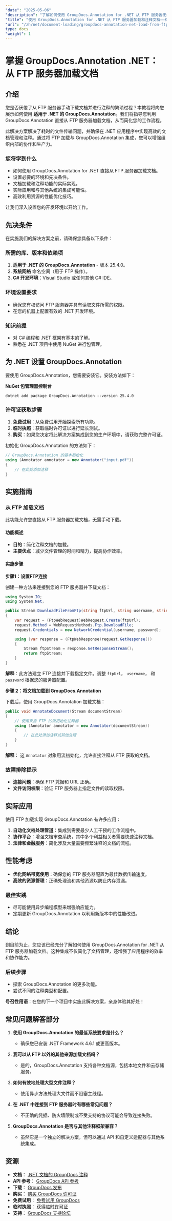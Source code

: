 ```yaml
---
"date": "2025-05-06"
"description": "了解如何使用 GroupDocs.Annotation for .NET 从 FTP 服务器无缝加载文档。本指南将帮助您优化文档管理工作流程。"
"title": "使用 GroupDocs.Annotation for .NET 从 FTP 服务器加载和注释文档——综合指南"
"url": "/zh/net/document-loading/groupdocs-annotation-net-load-from-ftp/"
type: docs
"weight": 1
---
```


# 掌握 GroupDocs.Annotation .NET：从 FTP 服务器加载文档

## 介绍

您是否厌倦了从 FTP 服务器手动下载文档并进行注释的繁琐过程？本教程将向您展示如何使用 **适用于 .NET 的 GroupDocs.Annotation**。我们将指导您利用 GroupDocs.Annotation 直接从 FTP 服务器加载文档，从而简化您的工作流程。

此解决方案解决了耗时的文件传输问题，并确保在 .NET 应用程序中实现高效的文档管理和注释。通过将 FTP 加载与 GroupDocs.Annotation 集成，您可以增强组织内部的协作和生产力。

### 您将学到什么
- 如何使用 GroupDocs.Annotation for .NET 直接从 FTP 服务器加载文档。
- 设置必要的环境和先决条件。
- 文档加载和注释功能的实际实现。
- 实际应用和与其他系统的集成可能性。
- 高效利用资源的性能优化技巧。

让我们深入设置您的开发环境以开始工作。

## 先决条件

在实施我们的解决方案之前，请确保您具备以下条件：

### 所需的库、版本和依赖项
1. **适用于 .NET 的 GroupDocs.Annotation** - 版本 25.4.0。
2. **系统网络** 命名空间（用于 FTP 操作）。
3. **C# 开发环境**：Visual Studio 或任何其他 C# IDE。

### 环境设置要求
- 确保您有权访问 FTP 服务器并具有读取文件所需的权限。
- 在您的机器上配置有效的 .NET 开发环境。

### 知识前提
- 对 C# 编程和 .NET 框架有基本的了解。
- 熟悉在 .NET 项目中使用 NuGet 进行包管理。

## 为 .NET 设置 GroupDocs.Annotation

要使用 GroupDocs.Annotation，您需要安装它。安装方法如下：

**NuGet 包管理器控制台**
```shell
dotnet add package GroupDocs.Annotation --version 25.4.0
```

### 许可证获取步骤
1. **免费试用**：从免费试用开始探索所有功能。
2. **临时执照**：获取临时许可证以进行延长测试。
3. **购买**：如果您决定将此解决方案集成到您的生产环境中，请获取完整许可证。

初始化 GroupDocs.Annotation 的方法如下：

```csharp
// GroupDocs.Annotation 的基本初始化
using (Annotator annotator = new Annotator("input.pdf"))
{
    // 在此处添加注释
}
```

## 实施指南

### 从 FTP 加载文档

此功能允许您直接从 FTP 服务器加载文档，无需手动下载。

#### 功能概述
- **目的**：简化注释文档的加载。
- **主要优点**：减少文件管理的时间和精力，提高协作效率。

#### 实施步骤

**步骤1：设置FTP连接**

创建一种方法来连接到您的 FTP 服务器并下载文档：

```csharp
using System.IO;
using System.Net;

public Stream DownloadFileFromFtp(string ftpUrl, string username, string password)
{
    var request = (FtpWebRequest)WebRequest.Create(ftpUrl);
    request.Method = WebRequestMethods.Ftp.DownloadFile;
    request.Credentials = new NetworkCredential(username, password);

    using (var response = (FtpWebResponse)request.GetResponse())
    {
        Stream ftpStream = response.GetResponseStream();
        return ftpStream;
    }
}
```

**解释**：此方法建立 FTP 连接并下载指定文件。调整 `ftpUrl`， `username`， 和 `password` 根据您的服务器配置。

**步骤 2：将文档加载到 GroupDocs.Annotation**

下载后，使用 GroupDocs.Annotation 加载文档：

```csharp
public void AnnotateDocument(Stream documentStream)
{
    // 使用来自 FTP 的流初始化注释器
    using (Annotator annotator = new Annotator(documentStream))
    {
        // 在此处添加注释或其他处理
    }
}
```

**解释**： 这 `Annotator` 对象用流初始化，允许直接注释从 FTP 获取的文档。

### 故障排除提示
- **连接问题**：确保 FTP 凭据和 URL 正确。
- **文件访问权限**：验证 FTP 服务器上指定文件的读取权限。

## 实际应用

使用 FTP 加载实现 GroupDocs.Annotation 有许多应用：

1. **自动化文档处理管道**：集成到需要最少人工干预的工作流程中。
2. **协作平台**：增强文档审查系统，其中多个利益相关者需要快速注释文档。
3. **法律和金融服务**：简化涉及大量需要频繁注释的文档的流程。

## 性能考虑

- **优化网络带宽使用**：确保您的 FTP 服务器配置为最佳数据传输速度。
- **高效的资源管理**：正确处理流和其他资源以防止内存泄漏。

### 最佳实践
- 尽可能使用异步编程模型来增强响应能力。
- 定期更新 GroupDocs.Annotation 以利用新版本中的性能改进。

## 结论

到目前为止，您应该已经充分了解如何使用 GroupDocs.Annotation for .NET 从 FTP 服务器加载文档。这种集成不仅简化了文档管理，还增强了应用程序的效率和协作能力。

### 后续步骤
- 探索 GroupDocs.Annotation 的更多功能。
- 尝试不同的注释类型和配置。

**号召性用语**：在您的下一个项目中实施此解决方案，亲身体验其好处！

## 常见问题解答部分

1. **使用 GroupDocs.Annotation 的最低系统要求是什么？**
   - 确保您已安装 .NET Framework 4.6.1 或更高版本。

2. **我可以从 FTP 以外的其他来源加载文档吗？**
   - 是的，GroupDocs.Annotation 支持各种文档源，包括本地文件和云存储服务。

3. **如何有效地处理大型文件注释？**
   - 使用异步方法处理大文件而不阻塞主线程。

4. **在 .NET 中连接到 FTP 服务器时有哪些常见问题？**
   - 不正确的凭据、防火墙限制或不受支持的协议可能会导致连接失败。

5. **GroupDocs.Annotation 是否与其他注释框架兼容？**
   - 虽然它是一个独立的解决方案，但可以通过 API 和自定义适配器与其他系统集成。

## 资源
- **文档**： [.NET 文档的 GroupDocs 注释](https://docs.groupdocs.com/annotation/net/)
- **API 参考**： [GroupDocs API 参考](https://reference.groupdocs.com/annotation/net/)
- **下载**： [GroupDocs 发布](https://releases.groupdocs.com/annotation/net/)
- **购买**： [购买 GroupDocs 许可证](https://purchase.groupdocs.com/buy)
- **免费试用**： [免费试用 GroupDocs](https://releases.groupdocs.com/annotation/net/)
- **临时执照**： [获得临时许可证](https://purchase.groupdocs.com/temporary-license/)
- **支持**： [GroupDocs 支持论坛](https://forum.groupdocs.com/c/annotation/)